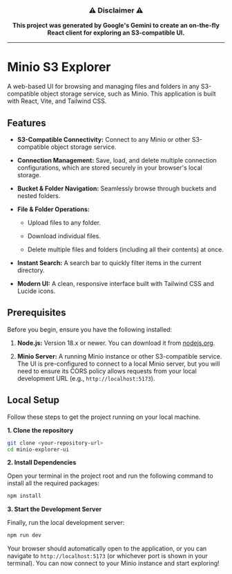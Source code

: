 <div align="center">

### ⚠️ Disclaimer ⚠️

**This project was generated by Google's Gemini to create an on-the-fly React client for exploring an S3-compatible UI.**

</div>

---

# Minio S3 Explorer

A web-based UI for browsing and managing files and folders in any S3-compatible object storage service, such as Minio. This application is built with React, Vite, and Tailwind CSS.

## Features

* **S3-Compatible Connectivity:** Connect to any Minio or other S3-compatible object storage service.

* **Connection Management:** Save, load, and delete multiple connection configurations, which are stored securely in your browser's local storage.

* **Bucket & Folder Navigation:** Seamlessly browse through buckets and nested folders.

* **File & Folder Operations:**

  * Upload files to any folder.

  * Download individual files.

  * Delete multiple files and folders (including all their contents) at once.

* **Instant Search:** A search bar to quickly filter items in the current directory.

* **Modern UI:** A clean, responsive interface built with Tailwind CSS and Lucide icons.

## Prerequisites

Before you begin, ensure you have the following installed:

1. **Node.js:** Version 18.x or newer. You can download it from [nodejs.org](https://nodejs.org/).

2. **Minio Server:** A running Minio instance or other S3-compatible service. The UI is pre-configured to connect to a local Minio server, but you will need to ensure its CORS policy allows requests from your local development URL (e.g., `http://localhost:5173`).

## Local Setup

Follow these steps to get the project running on your local machine.

**1. Clone the repository**

```bash
git clone <your-repository-url>
cd minio-explorer-ui
```

**2. Install Dependencies**

Open your terminal in the project root and run the following command to install all the required packages:

```bash
npm install
```

**3. Start the Development Server**

Finally, run the local development server:

```bash
npm run dev
```

Your browser should automatically open to the application, or you can navigate to `http://localhost:5173` (or whichever port is shown in your terminal). You can now connect to your Minio instance and start exploring!
